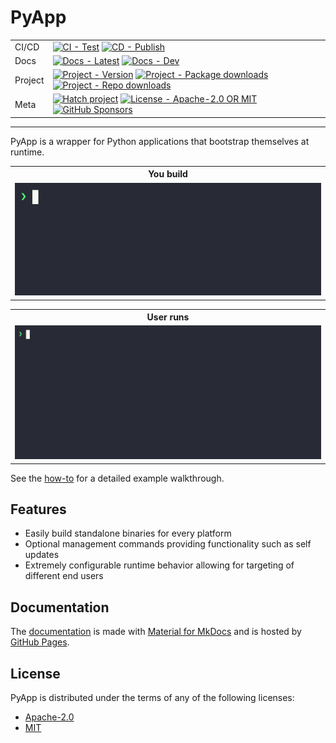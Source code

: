 # PyApp

| | |
| --- | --- |
| CI/CD | [![CI - Test](https://github.com/ofek/pyapp/actions/workflows/test.yml/badge.svg)](https://github.com/ofek/pyapp/actions/workflows/test.yml) [![CD - Publish](https://github.com/ofek/pyapp/actions/workflows/publish.yml/badge.svg)](https://github.com/ofek/pyapp/actions/workflows/publish.yml) |
| Docs | [![Docs - Latest](https://github.com/ofek/pyapp/actions/workflows/docs-latest.yml/badge.svg)](https://github.com/ofek/pyapp/actions/workflows/docs-latest.yml) [![Docs - Dev](https://github.com/ofek/pyapp/actions/workflows/docs-dev.yml/badge.svg)](https://github.com/ofek/pyapp/actions/workflows/docs-dev.yml) |
| Project | [![Project - Version](https://img.shields.io/crates/v/pyapp)](https://crates.io/crates/pyapp) [![Project - Package downloads](https://img.shields.io/crates/d/pyapp?label=package%20downloads)](https://crates.io/crates/pyapp) [![Project - Repo downloads](https://img.shields.io/github/downloads/ofek/pyapp/total?label=repo%20downloads)](https://github.com/ofek/pyapp/releases) |
| Meta | [![Hatch project](https://img.shields.io/badge/%F0%9F%A5%9A-Hatch-4051b5.svg)](https://github.com/pypa/hatch) [![License - Apache-2.0 OR MIT](https://img.shields.io/badge/license-Apache--2.0%20OR%20MIT-9400d3.svg)](https://spdx.org/licenses/) [![GitHub Sponsors](https://img.shields.io/github/sponsors/ofek?logo=GitHub%20Sponsors&style=social)](https://github.com/sponsors/ofek) |

-----

PyApp is a wrapper for Python applications that bootstrap themselves at runtime.

<div align="center">
<table>
  <tr><th>You build</th></tr>
  <tr>
    <td>
      <img src="https://raw.githubusercontent.com/ofek/pyapp/master/docs/assets/images/example-build.gif" alt="PyApp example build" role="img">
    </td>
  </tr>
</table>

<table>
  <tr><th>User runs</th></tr>
  <tr>
    <td>
      <img src="https://raw.githubusercontent.com/ofek/pyapp/master/docs/assets/images/example-run.gif" alt="PyApp example run" role="img">
    </td>
  </tr>
</table>
</div>

See the [how-to](https://ofek.dev/pyapp/latest/how-to/) for a detailed example walkthrough.

## Features

- Easily build standalone binaries for every platform
- Optional management commands providing functionality such as self updates
- Extremely configurable runtime behavior allowing for targeting of different end users

## Documentation

The [documentation](https://ofek.dev/pyapp/) is made with [Material for MkDocs](https://github.com/squidfunk/mkdocs-material) and is hosted by [GitHub Pages](https://docs.github.com/en/pages).

## License

PyApp is distributed under the terms of any of the following licenses:

- [Apache-2.0](https://spdx.org/licenses/Apache-2.0.html)
- [MIT](https://spdx.org/licenses/MIT.html)
